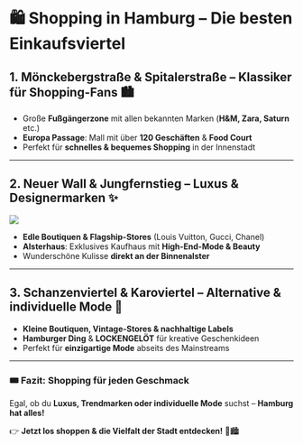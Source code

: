 # 🛍 Shopping in Hamburg – Die besten Einkaufsviertel  

## 1. Mönckebergstraße & Spitalerstraße – Klassiker für Shopping-Fans 🏙️  

- Große **Fußgängerzone** mit allen bekannten Marken (**H&M, Zara, Saturn** etc.)  
- **Europa Passage**: Mall mit über **120 Geschäften** & **Food Court**  
- Perfekt für **schnelles & bequemes Shopping** in der Innenstadt  

---

## 2. Neuer Wall & Jungfernstieg – Luxus & Designermarken ✨  

![](Hamburg_Neuer_Wall_Weihnachten_02.jpg)

- **Edle Boutiquen & Flagship-Stores** (Louis Vuitton, Gucci, Chanel)  
- **Alsterhaus**: Exklusives Kaufhaus mit **High-End-Mode & Beauty**  
- Wunderschöne Kulisse **direkt an der Binnenalster**  

---

## 3. Schanzenviertel & Karoviertel – Alternative & individuelle Mode 🎨  

- **Kleine Boutiquen, Vintage-Stores & nachhaltige Labels**  
- **Hamburger Ding** & **LOCKENGELÖT** für kreative Geschenkideen  
- Perfekt für **einzigartige Mode** abseits des Mainstreams  

---

### 🎟 Fazit: Shopping für jeden Geschmack  
Egal, ob du **Luxus, Trendmarken oder individuelle Mode** suchst – **Hamburg hat alles!**  

👉 **Jetzt los shoppen & die Vielfalt der Stadt entdecken!** 🛒🏙️
